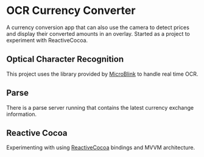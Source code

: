 # OCR Currency Converter
A currency conversion app that can also use the camera to detect prices and display their converted amounts in an overlay. Started as a project to experiment with ReactiveCocoa.

## Optical Character Recognition
This project uses the library provided by [MicroBlink](https://microblink.com/ocr) to handle real time OCR.

## Parse
There is a parse server running that contains the latest currency exchange information.

## Reactive Cocoa
Experimenting with using [ReactiveCocoa](http://www.sprynthesis.com/2014/12/06/reactivecocoa-mvvm-introduction/) bindings and MVVM architecture.